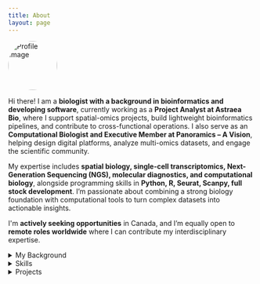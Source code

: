 ```yaml
--- 
title: About 
layout: page 
--- 
```


<img src="{% if site.external-image %}{{ site.picture }}{% else %}{{ site.url }}/{{ site.picture }}{% endif %}" 
     alt="Profile Image" width="100" style="border-radius: 80%;" />

<p>Hi there! I am a <strong>biologist with a background in bioinformatics and developing software</strong>, currently working as a <strong>Project Analyst at Astraea Bio</strong>, where I support spatial-omics projects, build lightweight bioinformatics pipelines, and contribute to cross-functional operations. I also serve as an <strong>Computational Biologist and Executive Member at Panoramics – A Vision</strong>, helping design digital platforms, analyze multi-omics datasets, and engage the scientific community.</p>

<p>My expertise includes <strong>spatial biology, single-cell transcriptomics, Next-Generation Sequencing (NGS), molecular diagnostics, and computational biology</strong>, 
alongside programming skills in <strong>Python, R, Seurat, Scanpy, full stock development</strong>. 
I’m passionate about combining a strong biology foundation with computational tools to turn complex datasets into actionable insights.</p>

<p>I'm <strong>actively seeking opportunities</strong> in Canada, and I’m equally open to <strong>remote roles worldwide</strong> where I can contribute my interdisciplinary expertise.</p>

 <details markdown="1">
  <summary>My Background</summary>
  <ul>
    <li>I began my academic path with a <b>BSc in Biological Sciences at Ankara University</b>, where I built my foundation in molecular biology and genetics.</li>
    <li>I then pursued a <b>Master’s in Biology (Biotechnology, Ankara University)</b>, focusing on transcription factors (<i>YABBY</i> and <i>DOF</i>) under drought stress in <i>Phaseolus vulgaris</i>. During this time, I also supervised undergraduate thesis projects and presented award-winning posters at international conferences in Paris.</li>
    <li>My first international research experience was at <b>Wageningen University (Netherlands)</b>, where I worked on <b>plant physiology and seed dormancy</b>, contributing to a publication in <i>Journal of Experimental Botany</i> (2018).</li>
    <li>After moving into the health sciences, I joined <b>Mikrogen Genetic Disease Diagnostic Center (Turkey)</b> as a <b>Senior Biologist</b>, leading workflows for <b>whole-exome, whole-genome, and targeted genetic testing</b> in oncology, prenatal, and rare disease diagnostics.</li>
    <li>In <b>2021</b>, I moved to Canada to study <b>Computer Programming at Seneca College</b>, which gave me the opportunity to combine my strong molecular biology background with <b>technology and data-driven approaches</b>. This transition opened the path toward bioinformatics and software development.</li>
    <li>During the challenging times of the COVID-19 pandemic, I contributed as a <b>healthcare worker at Tikkle Scientific (Canada)</b>, performing large-scale <b>RT-PCR testing</b> for both clinical and film industry clients at the <b>CBS stage</b>.</li>
    <li>More recently, I transitioned into the bioinformatics side, working as a <b>Project Analyst at Astraea Bio</b>, where I combine my wet lab expertise with computational tools to analyze <b>spatial omics datasets (Stomics, MSI, COMET)</b> and streamline project operations.</li>
    <li>I also serve as an <b>Executive Member at Panoramics – A Vision</b>, contributing as a computational creative and software developer.</li>
  </ul>
</details>

 <details markdown="1">
  <summary>Skills</summary>
  <ul>
    <li>Python, R, Seurat, Scanpy</li>
    <li>NGS, scRNA-seq, Spatial Omics</li>
    <li>Data Analysis & Visualization</li>
    <li>HTML, CSS, JavaScript, Object-oriented programming</li>
  </ul>
</details>

 <details markdown="1">
  <summary>Projects</summary>
  <ul>
    <li>Work in progress 🚧</li>
    <li><a href="https://github.com/agkirici">GitHub profile (all repositories)</a></li>
  </ul>
</details>
